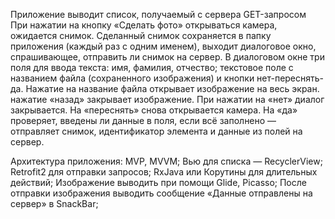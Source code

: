 Приложение выводит список, получаемый с сервера GET-запросом
При нажатии на кнопку «Сделать фото» открываться камера, ожидается снимок.
Сделанный снимок сохраняется в папку приложения (каждый раз с одним именем), выходит диалоговое окно, спрашивающее, отправить ли снимок на сервер.
В диалоговом окне три поля для ввода текста: имя, фамилия, отчество; текстовое поле с названием файла (сохраненного изображения) и кнопки нет-переснять-да.
Нажатие на название файла открывает изображение на весь экран. нажатие «назад» закрывает изображение.
При нажатии на «нет» диалог закрывается.
На «переснять» снова открывается камера.
На «да» проверяет, введены ли данные в поля, если всё заполнено — отправляет снимок, идентификатор элемента и данные из полей на сервер.

Архитектура приложения: MVP, MVVM;
Вью для списка — RecyclerView;
Retrofit2 для отправки запросов;
RxJava или Корутины для длительных действий;
Изображение выводить при помощи Glide, Picasso;
После отправки изображения выводить сообщение «Данные отправлены на сервер» в SnackBar;
